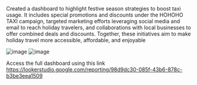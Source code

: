 Created a dashboard to highlight festive season strategies to boost taxi usage. It includes special promotions and discounts under the HOHOHO TAXI campaign, 
targeted marketing efforts leveraging social media and email to reach holiday travelers, and collaborations with local businesses to offer combined deals and discounts.
Together, these initiatives aim to make holiday travel more accessible, affordable, and enjoyable

![image](https://github.com/shaarminey/BI-dashboards/assets/87844891/7dbcdad2-91b7-4dbb-899d-ade11447405a)
![image](https://github.com/shaarminey/BI-dashboards/assets/87844891/3e768c4a-9743-41e8-9f96-e3627e8ec084)



Access the full dashboard using this link 
https://lookerstudio.google.com/reporting/98d9dc30-085f-43b6-878c-b3be3eea1509
